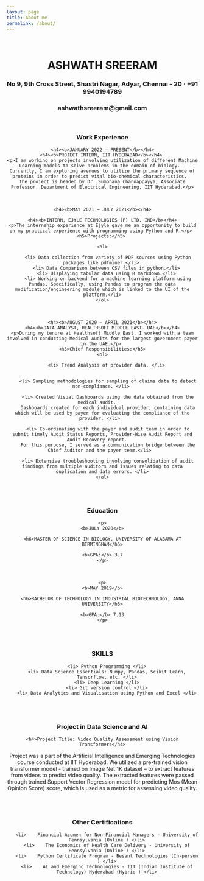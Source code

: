 ```yaml
---
layout: page
title: About me
permalink: /about/
---
```

<header>
<br>
<h1 align="center"> ASHWATH SREERAM </h1>
<h3 align="center">No 9, 9th Cross Street, Shastri Nagar, Adyar, Chennai - 20 · +91 9940194789</h3>
<h3 align="center">ashwathsreeram@gmail.com</h3> 


<body>

<br>

<h3>Work Experience </h3>


	<h4><b>JANUARY 2022 – PRESENT</b></h4>
	<h4><b>PROJECT INTERN, IIT HYDERABAD</b></h4> 
	<p>I am working on projects involving utilization of different Machine Learning models to solve problems in the domain of biology.  
	Currently, I am exploring avenues to utilize the primary sequence of proteins in order to predict vital bio-chemical characteristics.  
	The project is headed by Dr. Sumohana Channappayya, Associate Professor, Department of Electrical Engineering, IIT Hyderabad.</p>

<br>


	<h4><b>MAY 2021 – JULY 2021</b></h4>
	
	<h4><b>INTERN, EJYLE TECHNOLOGIES (P) LTD. IND</b></h4>
	<p>The internship experience at Ejyle gave me an opportunity to build on my practical experience with programming using Python and R.</p> 
	<h5>Projects:</h5> 

	<ol>
	
		<li> Data collection from variety of PDF sources using Python packages like pdfminer.</li> 
		<li> Data Comparison between CSV files in python.</li> 
		<li> Displaying tabular data using R markdown.</li> 
		<li> Working on backend for a machine learning platform using Pandas. Specifically, using Pandas to program the data modification/engineering module which is linked to the UI of the platform.</li>
	</ol>


<br>


	<h4><b>AUGUST 2020 – APRIL 2021</b></h4>
	<h4><b>DATA ANALYST, HEALTHSOFT MIDDLE EAST. UAE</b></h4>
	<p>During my tenure at Healthsoft Middle East, I worked with a team involved in conducting Medical Audits for the largest government payer in the UAE.</p> 
	<h5>Chief Responsibilities:</h5>
	<ol>
	 
		<li> Trend Analysis of provider data. </li> 


		<li> Sampling methodologies for sampling of claims data to detect non-compliance. </li> 

		<li> Created Visual Dashboards using the data obtained from the medical audit.    
		Dashboards created for each individual provider, containing data which will be used by payer for evaluating the compliance of the provider. </li>  

		<li> Co-ordinating with the payer and audit team in order to submit timely Audit Status Reports, Provider-Wise Audit Report and Audit Recovery report.    
		For this purpose, I served as a communication bridge between the Chief Auditor and the payer team.</li>  

		<li> Extensive troubleshooting involving consolidation of audit findings from multiple auditors and issues relating to data duplication and data errors. </li>
	</ol>

<br>
<br>
	



<h3>Education</h3>

	<p>
	<b>JULY 2020</b>

	<h6>MASTER OF SCIENCE IN BIOLOGY, UNIVERSITY OF ALABAMA AT BIRMINGHAM</h6>

	<b>GPA:</b> 3.7
	</p>
	

<br>
	
	<p>
	<b>MAY 2019</b>

	<h6>BACHELOR OF TECHNOLOGY IN INDUSTRIAL BIOTECHNOLOGY, ANNA UNIVERSITY</h6>

	<b>GPA:</b> 7.13
	</p>
	

	
<br>
<br>


<h3>SKILLS</h3>

<ol>


	<li> Python Programming </li>
	<li> Data Science Essentials: Numpy, Pandas, Scikit Learn, Tensorflow, etc. </li>
	<li> Deep Learning </li>
	<li> Git version control </li>
	<li> Data Analytics and Visualisation using Python and Excel </li>

</ol>

<br>
<br>

<h3>Project in Data Science and AI</h3>

	<h4>Project Title: Video Quality Assessment using Vision Transformers</h4>

<p>
	Project was a part of the Artificial Intelligence and Emerging Technologies course conducted at IIT Hyderabad.  
	We utilized a pre-trained vision transformer model - trained on Image Net 1K dataset – to extract features from videos to predict video quality.  
	The extracted features were passed through trained Support Vector Regression model for predicting Mos (Mean Opinion Score) score, which is used as a metric for assessing video quality. 
</p>

<br>
<br>

<h3>Other Certifications</h3>

<ol>

	<li>	Financial Acumen for Non-Financial Managers - University of Pennsylvania (Online ) </li>
	<li>	The Economics of Health Care Delivery - University of Pennsylvania (Online ) </li>
	<li>	Python Certificate Program - Besant Technologies (In-person ) </li>
	<li>	AI and Emerging Technologies - IIT (Indian Institute of Technology) Hyderabad (Hybrid ) </li>

</ol>


</body>
</header>

	
